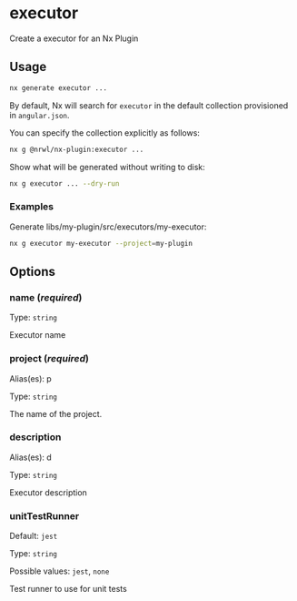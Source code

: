 # executor

Create a executor for an Nx Plugin

## Usage

```bash
nx generate executor ...
```

By default, Nx will search for `executor` in the default collection provisioned in `angular.json`.

You can specify the collection explicitly as follows:

```bash
nx g @nrwl/nx-plugin:executor ...
```

Show what will be generated without writing to disk:

```bash
nx g executor ... --dry-run
```

### Examples

Generate libs/my-plugin/src/executors/my-executor:

```bash
nx g executor my-executor --project=my-plugin
```

## Options

### name (_**required**_)

Type: `string`

Executor name

### project (_**required**_)

Alias(es): p

Type: `string`

The name of the project.

### description

Alias(es): d

Type: `string`

Executor description

### unitTestRunner

Default: `jest`

Type: `string`

Possible values: `jest`, `none`

Test runner to use for unit tests
